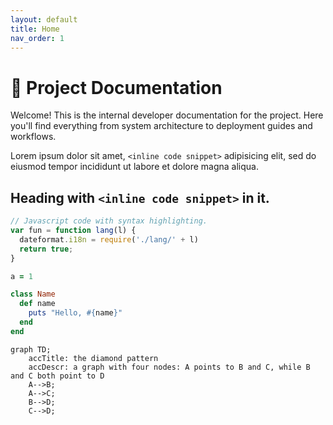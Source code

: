 ```yaml
---
layout: default
title: Home
nav_order: 1
---
```


# 📘 Project Documentation

Welcome! This is the internal developer documentation for the project. Here you'll find everything from system architecture to deployment guides and workflows.

Lorem ipsum dolor sit amet, `<inline code snippet>` adipisicing elit, sed do eiusmod tempor incididunt ut labore et dolore magna aliqua.

## Heading with `<inline code snippet>` in it.

```js
// Javascript code with syntax highlighting.
var fun = function lang(l) {
  dateformat.i18n = require('./lang/' + l)
  return true;
}
```


```ruby
a = 1

class Name
  def name
    puts "Hello, #{name}"
  end
end
```

```mermaid
graph TD;
    accTitle: the diamond pattern
    accDescr: a graph with four nodes: A points to B and C, while B and C both point to D
    A-->B;
    A-->C;
    B-->D;
    C-->D;
```
